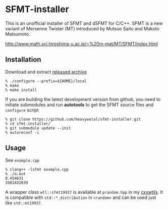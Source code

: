 SFMT-installer
==============

This is an unofficial installer of SFMT and dSFMT for C/C++.
SFMT is a new variant of Mersenne Twister (MT) introduced by Mutsuo Saito and Makoto Matsumoto.

http://www.math.sci.hiroshima-u.ac.jp/~%20m-mat/MT/SFMT/index.html


Installation
------------

Download and extract [released archive](https://github.com/heavywatal/sfmt-installer/releases)

```
% ./configure --prefix=${HOME}/local
% make
% make install
```

If you are building the latest development version from github,
you need to initiate submodules and run **autotools**
to get the SFMT source files and ``configure`` script

```
% git clone https://github.com/heavywatal/sfmt-installer.git
% cd sfmt-installer/
% git submodule update --init
% autoreconf -i
```

Usage
-----

See ``example.cpp``

```
% clang++ -lsfmt example.cpp
% ./a.out
0.454631
3501832039
```

A wrapper class `wtl::sfmt19937` is available at `prandom.hpp` in my [cxxwtils](https://github.com/heavywatal/cxxwtils).
It is compatible with `std::*_distribution` in `<random>` and can be used just like `std::mt19937`.
